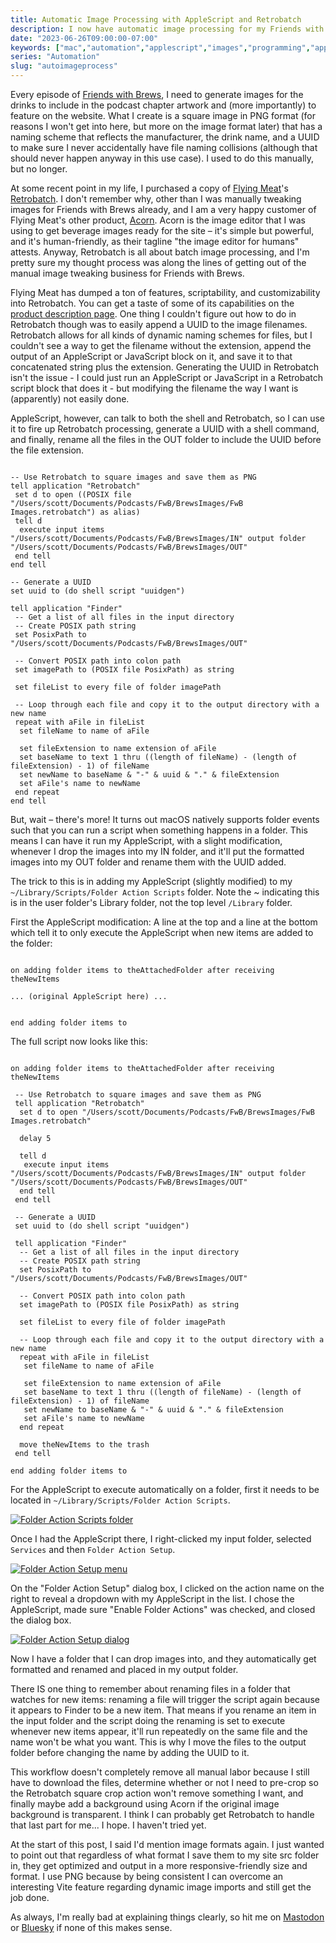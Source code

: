 ```yaml
---
title: Automatic Image Processing with AppleScript and Retrobatch
description: I now have automatic image processing for my Friends with Brews images that happens automatically when I drop images in a folder, and I love it.
date: "2023-06-26T09:00:00-07:00"
keywords: ["mac","automation","applescript","images","programming","apps","friendswithbrews","fwb"]
series: "Automation"
slug: "autoimageprocess"
---
```


Every episode of [Friends with Brews](https://friendswithbrews.com), I need to generate images for the drinks to include in the podcast chapter artwork and (more importantly) to feature on the website. What I create is a square image in PNG format (for reasons I won't get into here, but more on the image format later) that has a naming scheme that reflects the manufacturer, the drink name, and a UUID to make sure I never accidentally have file naming collisions (although that should never happen anyway in this use case). I used to do this manually, but no longer.

At some recent point in my life, I purchased a copy of [Flying Meat](https://flyingmeat.com/)'s [Retrobatch](https://flyingmeat.com/retrobatch/). I don't remember why, other than I was manually tweaking images for Friends with Brews already, and I am a very happy customer of Flying Meat's other product, [Acorn](https://flyingmeat.com/acorn/). Acorn is the image editor that I was using to get beverage images ready for the site – it's simple but powerful, and it's human-friendly, as their tagline "the image editor for humans" attests. Anyway, Retrobatch is all about batch image processing, and I'm pretty sure my thought process was along the lines of getting out of the manual image tweaking business for Friends with Brews.

Flying Meat has dumped a ton of features, scriptability, and customizability into Retrobatch. You can get a taste of some of its capabilities on the [product description page](https://flyingmeat.com/retrobatch/). One thing I couldn't figure out how to do in Retrobatch though was to easily append a UUID to the image filenames. Retrobatch allows for all kinds of dynamic naming schemes for files, but I couldn't see a way to get the filename without the extension, append the output of an AppleScript or JavaScript block on it, and save it to that concatenated string plus the extension. Generating the UUID in Retrobatch isn't the issue - I could just run an AppleScript or JavaScript in a Retrobatch script block that does it - but modifying the filename the way I want is (apparently) not easily done.

AppleScript, however, can talk to both the shell and Retrobatch, so I can use it to fire up Retrobatch processing, generate a UUID with a shell command, and finally, rename all the files in the OUT folder to include the UUID before the file extension.

```applescript

-- Use Retrobatch to square images and save them as PNG
tell application "Retrobatch"
 set d to open ((POSIX file "/Users/scott/Documents/Podcasts/FwB/BrewsImages/FwB Images.retrobatch") as alias)
 tell d
  execute input items "/Users/scott/Documents/Podcasts/FwB/BrewsImages/IN" output folder "/Users/scott/Documents/Podcasts/FwB/BrewsImages/OUT"
 end tell
end tell

-- Generate a UUID
set uuid to (do shell script "uuidgen")

tell application "Finder"
 -- Get a list of all files in the input directory
 -- Create POSIX path string
 set PosixPath to "/Users/scott/Documents/Podcasts/FwB/BrewsImages/OUT"

 -- Convert POSIX path into colon path
 set imagePath to (POSIX file PosixPath) as string

 set fileList to every file of folder imagePath

 -- Loop through each file and copy it to the output directory with a new name
 repeat with aFile in fileList
  set fileName to name of aFile

  set fileExtension to name extension of aFile
  set baseName to text 1 thru ((length of fileName) - (length of fileExtension) - 1) of fileName
  set newName to baseName & "-" & uuid & "." & fileExtension
  set aFile's name to newName
 end repeat
end tell

```

But, wait – there's more! It turns out macOS natively supports folder events such that you can run a script when something happens in a folder. This means I can have it run my AppleScript, with a slight modification, whenever I drop the images into my IN folder, and it'll put the formatted images into my OUT folder and rename them with the UUID added.

The trick to this is in adding my AppleScript (slightly modified) to my `~/Library/Scripts/Folder Action Scripts` folder. Note the ~ indicating this is in the user folder's Library folder, not the top level `/Library` folder.

First the AppleScript modification: A line at the top and a line at the bottom which tell it to only execute the AppleScript when new items are added to the folder:

```applescript

on adding folder items to theAttachedFolder after receiving theNewItems

... (original AppleScript here) ...


end adding folder items to

```

The full script now looks like this:

```applescript

on adding folder items to theAttachedFolder after receiving theNewItems

 -- Use Retrobatch to square images and save them as PNG
 tell application "Retrobatch"
  set d to open "/Users/scott/Documents/Podcasts/FwB/BrewsImages/FwB Images.retrobatch"

  delay 5

  tell d
   execute input items "/Users/scott/Documents/Podcasts/FwB/BrewsImages/IN" output folder "/Users/scott/Documents/Podcasts/FwB/BrewsImages/OUT"
  end tell
 end tell

 -- Generate a UUID
 set uuid to (do shell script "uuidgen")

 tell application "Finder"
  -- Get a list of all files in the input directory
  -- Create POSIX path string
  set PosixPath to "/Users/scott/Documents/Podcasts/FwB/BrewsImages/OUT"

  -- Convert POSIX path into colon path
  set imagePath to (POSIX file PosixPath) as string

  set fileList to every file of folder imagePath

  -- Loop through each file and copy it to the output directory with a new name
  repeat with aFile in fileList
   set fileName to name of aFile

   set fileExtension to name extension of aFile
   set baseName to text 1 thru ((length of fileName) - (length of fileExtension) - 1) of fileName
   set newName to baseName & "-" & uuid & "." & fileExtension
   set aFile's name to newName
  end repeat

  move theNewItems to the trash
 end tell

end adding folder items to

```

For the AppleScript to execute automatically on a folder, first it needs to be located in `~/Library/Scripts/Folder Action Scripts`.

[![Folder Action Scripts folder](../../assets/images/posts/FolderActionScriptsFolder-BD0E8CCA-F2E3-487E-AF1C-3B67CF321DEF.png)](/images/posts/FolderActionScriptsFolder-BD0E8CCA-F2E3-487E-AF1C-3B67CF321DEF.png)

Once I had the AppleScript there, I right-clicked my input folder, selected `Services` and then `Folder Action Setup`.

[![Folder Action Setup menu](../../assets/images/posts/FolderActionsSetupMenu-86B4A871-966E-4A27-A2C5-3FC85E131D6C.png)](/images/posts/FolderActionsSetupMenu-86B4A871-966E-4A27-A2C5-3FC85E131D6C.png)

On the "Folder Action Setup" dialog box, I clicked on the action name on the right to reveal a dropdown with my AppleScript in the list. I chose the AppleScript, made sure "Enable Folder Actions" was checked, and closed the dialog box.

[![Folder Action Setup dialog](../../assets/images/posts/FolderActionsSetup-1081E829-4FB6-447A-88A5-BC7EE5F934F6.png)](/images/posts/FolderActionsSetup-1081E829-4FB6-447A-88A5-BC7EE5F934F6.png)

Now I have a folder that I can drop images into, and they automatically get formatted and renamed and placed in my output folder.

There IS one thing to remember about renaming files in a folder that watches for new items: renaming a file will trigger the script again because it appears to Finder to be a new item. That means if you rename an item in the input folder and the script doing the renaming is set to execute whenever new items appear, it'll run repeatedly on the same file and the name won't be what you want. This is why I move the files to the output folder before changing the name by adding the UUID to it.

This workflow doesn't completely remove all manual labor because I still have to download the files, determine whether or not I need to pre-crop so the Retrobatch square crop action won't remove something I want, and finally maybe add a background using Acorn if the original image background is transparent. I think I can probably get Retrobatch to handle that last part for me... I hope. I haven't tried yet.

At the start of this post, I said I'd mention image formats again. I just wanted to point out that regardless of what format I save them to my site src folder in, they get optimized and output in a more responsive-friendly size and format. I use PNG because by being consistent I can overcome an interesting Vite feature regarding dynamic image imports and still get the job done.

As always, I'm really bad at explaining things clearly, so hit me on [Mastodon](https://appdot.net/@scottaw) or [Bluesky](https://bsky.app/profile/scottwillsey.com) if none of this makes sense.
